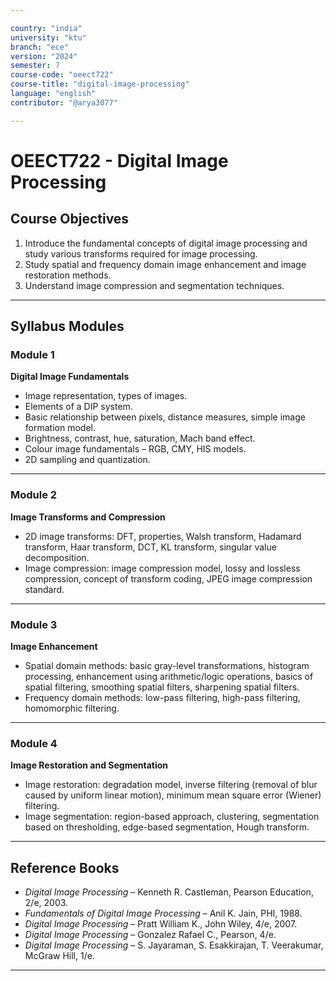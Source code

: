 ```yaml
---

country: "india"
university: "ktu"
branch: "ece"
version: "2024"
semester: 7
course-code: "oeect722"
course-title: "digital-image-processing"
language: "english"
contributor: "@arya3077"

---
```


# OEECT722 - Digital Image Processing

## Course Objectives

1. Introduce the fundamental concepts of digital image processing and study various transforms required for image processing.  
2. Study spatial and frequency domain image enhancement and image restoration methods.  
3. Understand image compression and segmentation techniques.  

---

## Syllabus Modules

### Module 1
**Digital Image Fundamentals**  
- Image representation, types of images.  
- Elements of a DIP system.  
- Basic relationship between pixels, distance measures, simple image formation model.  
- Brightness, contrast, hue, saturation, Mach band effect.  
- Colour image fundamentals – RGB, CMY, HIS models.  
- 2D sampling and quantization.  

---

### Module 2
**Image Transforms and Compression**  
- 2D image transforms: DFT, properties, Walsh transform, Hadamard transform, Haar transform, DCT, KL transform, singular value decomposition.  
- Image compression: image compression model, lossy and lossless compression, concept of transform coding, JPEG image compression standard.  

---

### Module 3
**Image Enhancement**  
- Spatial domain methods: basic gray-level transformations, histogram processing, enhancement using arithmetic/logic operations, basics of spatial filtering, smoothing spatial filters, sharpening spatial filters.  
- Frequency domain methods: low-pass filtering, high-pass filtering, homomorphic filtering.  

---

### Module 4
**Image Restoration and Segmentation**  
- Image restoration: degradation model, inverse filtering (removal of blur caused by uniform linear motion), minimum mean square error (Wiener) filtering.  
- Image segmentation: region-based approach, clustering, segmentation based on thresholding, edge-based segmentation, Hough transform.  

---

## Reference Books

- *Digital Image Processing* – Kenneth R. Castleman, Pearson Education, 2/e, 2003.  
- *Fundamentals of Digital Image Processing* – Anil K. Jain, PHI, 1988.  
- *Digital Image Processing* – Pratt William K., John Wiley, 4/e, 2007.  
- *Digital Image Processing* – Gonzalez Rafael C., Pearson, 4/e.  
- *Digital Image Processing* – S. Jayaraman, S. Esakkirajan, T. Veerakumar, McGraw Hill, 1/e.  

---
